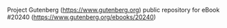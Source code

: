 Project Gutenberg (https://www.gutenberg.org) public repository for eBook #20240 (https://www.gutenberg.org/ebooks/20240)
